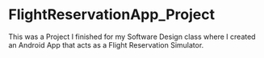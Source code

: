 # FlightReservationApp_Project
This was a Project I finished for my Software Design class where I created an Android App that acts as a Flight Reservation Simulator.
